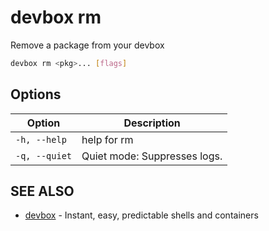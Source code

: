 # devbox rm

Remove a package from your devbox

```bash
devbox rm <pkg>... [flags]
```

## Options

<!-- Markdown Table of Options -->
| Option | Description |
| --- | --- |
| `-h, --help` | help for rm |
| `-q, --quiet` | Quiet mode: Suppresses logs. |

## SEE ALSO

* [devbox](./devbox.md)	 - Instant, easy, predictable shells and containers


